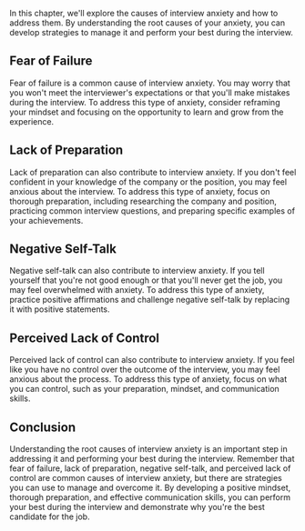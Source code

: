 
In this chapter, we'll explore the causes of interview anxiety and how to address them. By understanding the root causes of your anxiety, you can develop strategies to manage it and perform your best during the interview.

Fear of Failure
---------------

Fear of failure is a common cause of interview anxiety. You may worry that you won't meet the interviewer's expectations or that you'll make mistakes during the interview. To address this type of anxiety, consider reframing your mindset and focusing on the opportunity to learn and grow from the experience.

Lack of Preparation
-------------------

Lack of preparation can also contribute to interview anxiety. If you don't feel confident in your knowledge of the company or the position, you may feel anxious about the interview. To address this type of anxiety, focus on thorough preparation, including researching the company and position, practicing common interview questions, and preparing specific examples of your achievements.

Negative Self-Talk
------------------

Negative self-talk can also contribute to interview anxiety. If you tell yourself that you're not good enough or that you'll never get the job, you may feel overwhelmed with anxiety. To address this type of anxiety, practice positive affirmations and challenge negative self-talk by replacing it with positive statements.

Perceived Lack of Control
-------------------------

Perceived lack of control can also contribute to interview anxiety. If you feel like you have no control over the outcome of the interview, you may feel anxious about the process. To address this type of anxiety, focus on what you can control, such as your preparation, mindset, and communication skills.

Conclusion
----------

Understanding the root causes of interview anxiety is an important step in addressing it and performing your best during the interview. Remember that fear of failure, lack of preparation, negative self-talk, and perceived lack of control are common causes of interview anxiety, but there are strategies you can use to manage and overcome it. By developing a positive mindset, thorough preparation, and effective communication skills, you can perform your best during the interview and demonstrate why you're the best candidate for the job.
